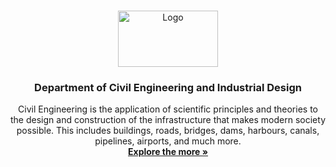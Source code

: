 <!-- PROJECT LOGO -->
<br />
<p align="center">
  <a href="https://www.liverpool.ac.uk">
    <img src="https://www.liverpool.ac.uk/logo-size-test/full-colour.svg" alt="Logo" width="160" height="90">
  </a>

  <h3 align="center">Department of Civil Engineering and Industrial Design</h3>

  <p align="center">
    Civil Engineering is the application of scientific principles and theories to the design and construction of the infrastructure that makes modern society possible. This includes buildings, roads, bridges, dams, harbours, canals, pipelines, airports, and much more.
    <br />
    <a href="https://www.liverpool.ac.uk/engineering/departmentofcivilengineeringandindustrialdesign/divisionofcivilengineering/"><strong>Explore the more »</strong></a>
    <br />
    <br />
  </p>
</p>

<!-- MARKDOWN LINKS & IMAGES -->
<!-- https://www.markdownguide.org/basic-syntax/#reference-style-links -->
[contributors-shield]: https://img.shields.io/github/contributors/othneildrew/Best-README-Template.svg?style=for-the-badge
[contributors-url]: https://github.com/Creativity-Design-Centre/Creativity-Design-Centre/graphs/contributors
[forks-shield]: https://img.shields.io/github/forks/othneildrew/Best-README-Template.svg?style=for-the-badge
[forks-url]: https://github.com/othneildrew/Best-README-Template/network/members
[stars-shield]: https://img.shields.io/github/stars/othneildrew/Best-README-Template.svg?style=for-the-badge
[stars-url]: https://github.com/othneildrew/Best-README-Template/stargazers
